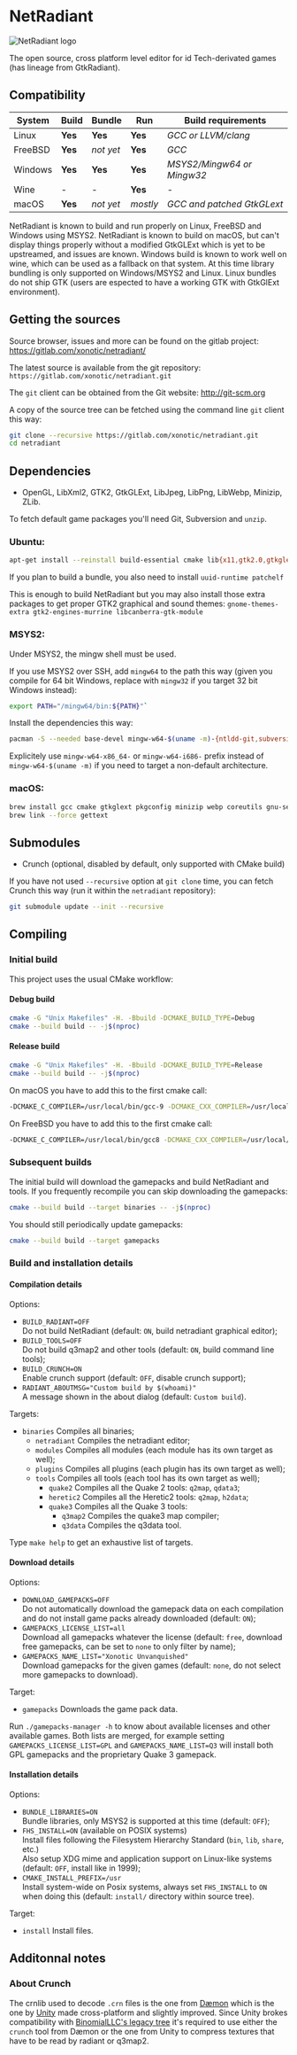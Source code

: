 NetRadiant
==========

![NetRadiant logo](setup/data/tools/bitmaps/splash.png)

The open source, cross platform level editor for id Tech-derivated games (has lineage from GtkRadiant).

## Compatibility

|System   |Build    |Bundle   |Run      |Build requirements         |
|---------|---------|---------|---------|---------------------------|
|Linux    |**Yes**  |**Yes**  |**Yes**  |_GCC or LLVM/clang_        |
|FreeBSD  |**Yes**  |_not yet_|**Yes**  |_GCC_                      |
|Windows  |**Yes**  |**Yes**  |**Yes**  |_MSYS2/Mingw64 or Mingw32_ |
|Wine     |-        |-        |**Yes**  |-                          |
|macOS    |**Yes**  |_not yet_|_mostly_ |_GCC and patched GtkGLext_ |

NetRadiant is known to build and run properly on Linux, FreeBSD and Windows using MSYS2. NetRadiant is known to build on macOS, but can't display things properly without a modified GtkGLExt which is yet to be upstreamed, and issues are known. Windows build is known to work well on wine, which can be used as a fallback on that system. At this time library bundling is only supported on Windows/MSYS2 and Linux. Linux bundles do not ship GTK (users are espected to have a working GTK with GtkGlExt environment).


## Getting the sources

Source browser, issues and more can be found on the gitlab project: https://gitlab.com/xonotic/netradiant/

The latest source is available from the git repository: `https://gitlab.com/xonotic/netradiant.git`

The `git` client can be obtained from the Git website: http://git-scm.org

A copy of the source tree can be fetched using the command line `git` client this way:

```sh
git clone --recursive https://gitlab.com/xonotic/netradiant.git
cd netradiant
```


## Dependencies

* OpenGL, LibXml2, GTK2, GtkGLExt, LibJpeg, LibPng, LibWebp, Minizip, ZLib.

To fetch default game packages you'll need Git, Subversion and `unzip`.

### Ubuntu:

```sh
apt-get install --reinstall build-essential cmake lib{x11,gtk2.0,gtkglext1,xml2,jpeg,webp,minizip}-dev  git subversion unzip wget
```

If you plan to build a bundle, you also need to install `uuid-runtime patchelf`

This is enough to build NetRadiant but you may also install those extra packages to get proper GTK2 graphical and sound themes: `gnome-themes-extra gtk2-engines-murrine libcanberra-gtk-module`

### MSYS2:

Under MSYS2, the mingw shell must be used.

If you use MSYS2 over SSH, add `mingw64` to the path this way (given you compile for 64 bit Windows, replace with `mingw32` if you target 32 bit Windows instead): 

```sh
export PATH="/mingw64/bin:${PATH}"`
```

Install the dependencies this way:

```sh
pacman -S --needed base-devel mingw-w64-$(uname -m)-{ntldd-git,subversion,unzip,toolchain,cmake,make,gtk2,gtkglext,libwebp,minizip-git} git
```

Explicitely use `mingw-w64-x86_64-` or `mingw-w64-i686-` prefix instead of `mingw-w64-$(uname -m)` if you need to target a non-default architecture.


### macOS:

```sh
brew install gcc cmake gtkglext pkgconfig minizip webp coreutils gnu-sed
brew link --force gettext
```


## Submodules

 * Crunch (optional, disabled by default, only supported with CMake build)

If you have not used `--recursive` option at `git clone` time, you can fetch Crunch this way (run it within the `netradiant` repository):

```sh
git submodule update --init --recursive
```


## Compiling

### Initial build

This project uses the usual CMake workflow:


#### Debug build

```sh
cmake -G "Unix Makefiles" -H. -Bbuild -DCMAKE_BUILD_TYPE=Debug
cmake --build build -- -j$(nproc)
```


#### Release build

```sh
cmake -G "Unix Makefiles" -H. -Bbuild -DCMAKE_BUILD_TYPE=Release
cmake --build build -- -j$(nproc)
```

On macOS you have to add this to the first cmake call:

```sh
-DCMAKE_C_COMPILER=/usr/local/bin/gcc-9 -DCMAKE_CXX_COMPILER=/usr/local/bin/g++-9
```

On FreeBSD you have to add this to the first cmake call:

```sh
-DCMAKE_C_COMPILER=/usr/local/bin/gcc8 -DCMAKE_CXX_COMPILER=/usr/local/bin/g++8
```


### Subsequent builds

The initial build will download the gamepacks and build NetRadiant and tools. If you frequently recompile you can skip downloading the gamepacks:

```sh
cmake --build build --target binaries -- -j$(nproc)
```

You should still periodically update gamepacks:

```sh
cmake --build build --target gamepacks
```


### Build and installation details

#### Compilation details

Options:

* `BUILD_RADIANT=OFF`  
  Do not build NetRadiant (default: `ON`, build netradiant graphical editor);
* `BUILD_TOOLS=OFF`  
  Do not build q3map2 and other tools (default: `ON`, build command line tools);
* `BUILD_CRUNCH=ON`  
  Enable crunch support (default: `OFF`, disable crunch support);
* `RADIANT_ABOUTMSG="Custom build by $(whoami)"`  
  A message shown in the about dialog (default: `Custom build`).

Targets:

* `binaries`          Compiles all binaries;
  - `netradiant`      Compiles the netradiant editor;
  - `modules`         Compiles all modules (each module has its own target as well);
  - `plugins`         Compiles all plugins (each plugin has its own target as well);
  - `tools`           Compiles all tools (each tool has its own target as well);
     * `quake2`       Compiles all the Quake 2 tools: `q2map`, `qdata3`;
     * `heretic2`     Compiles all the Heretic2 tools: `q2map`, `h2data`;
     * `quake3`       Compiles all the Quake 3 tools:
         - `q3map2`   Compiles the quake3 map compiler;
         - `q3data`   Compiles the q3data tool.

Type `make help` to get an exhaustive list of targets.

#### Download details

Options:

* `DOWNLOAD_GAMEPACKS=OFF`  
  Do not automatically download the gamepack data on each compilation and do not install game packs already downloaded (default: `ON`);
* `GAMEPACKS_LICENSE_LIST=all`  
  Download all gamepacks whatever the license (default: `free`, download free gamepacks, can be set to `none` to only filter by name);
* `GAMEPACKS_NAME_LIST="Xonotic Unvanquished"`  
  Download gamepacks for the given games (default: `none`, do not select more gamepacks to download).

Target:

* `gamepacks` Downloads the game pack data.

Run `./gamepacks-manager -h` to know about available licenses and other available games. Both lists are merged, for example setting `GAMEPACKS_LICENSE_LIST=GPL` and `GAMEPACKS_NAME_LIST=Q3` will install both GPL gamepacks and the proprietary Quake 3 gamepack.


#### Installation details

Options:

* `BUNDLE_LIBRARIES=ON`  
  Bundle libraries, only MSYS2 is supported at this time (default: `OFF`);
* `FHS_INSTALL=ON` (available on POSIX systems)  
  Install files following the Filesystem Hierarchy Standard (`bin`, `lib`, `share`, etc.)  
  Also setup XDG mime and application support on Linux-like systems (default: `OFF`, install like in 1999);
* `CMAKE_INSTALL_PREFIX=/usr`  
  Install system-wide on Posix systems, always set `FHS_INSTALL` to `ON` when doing this (default: `install/` directory within source tree).

Target:

* `install` Install files.


## Additonnal notes

### About Crunch

The crnlib used to decode `.crn` files is the one from [Dæmon](http://github.com/DaemonEngine/Daemon) which is the one by [Unity](https://github.com/Unity-Technologies/crunch/tree/unity) made cross-platform and slightly improved. Since Unity brokes compatibility with [BinomialLLC's legacy tree](https://github.com/BinomialLLC/crunch) it's required to use either the `crunch` tool from Dæmon or the one from Unity to compress textures that have to be read by radiant or q3map2.
